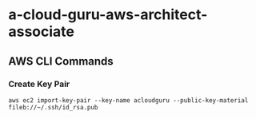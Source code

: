 # a-cloud-guru-aws-architect-associate

## AWS CLI Commands

### Create Key Pair
```
aws ec2 import-key-pair --key-name acloudguru --public-key-material fileb://~/.ssh/id_rsa.pub
```